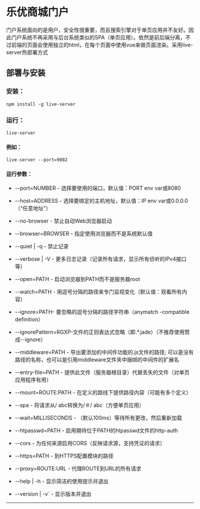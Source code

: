 # 乐优商城门户

门户系统面向的是用户，安全性很重要，而且搜索引擎对于单页应用并不友好。因此门户系统不再采用与后台系统类似的SPA（单页应用）。依然是前后端分离，不过前端的页面会使用独立的html，在每个页面中使用vue来做页面渲染。采用live-server热部署方式

## 部署与安装

### 安装：

```npm install -g live-server```

### 运行：

```live-server```

#### 例如：

```live-server --port=9002```

#### 运行参数：

+ --port=NUMBER - 选择要使用的端口，默认值：PORT env var或8080

+ --host=ADDRESS - 选择要绑定的主机地址，默认值：IP env var或0.0.0.0（“任意地址”）

+ --no-browser - 禁止自动Web浏览器启动

+ --browser=BROWSER - 指定使用浏览器而不是系统默认值

+ --quiet | -q - 禁止记录

+ --verbose | -V - 更多日志记录（记录所有请求，显示所有侦听的IPv4接口等）

+ --open=PATH - 启动浏览器到PATH而不是服务器root

+ --watch=PATH - 用逗号分隔的路径来专门监视变化（默认值：观看所有内容）

+ --ignore=PATH- 要忽略的逗号分隔的路径字符串（anymatch -compatible definition）

+ --ignorePattern=RGXP-文件的正则表达式忽略（即.*\.jade）（不推荐使用赞成--ignore）

- --middleware=PATH - 导出要添加的中间件功能的.js文件的路径; 可以是没有路径的名称，也可以是引用middleware文件夹中捆绑的中间件的扩展名

+ --entry-file=PATH - 提供此文件（服务器根目录）代替丢失的文件（对单页应用程序有用）

+ --mount=ROUTE:PATH - 在定义的路线下提供路径内容（可能有多个定义）

+ --spa - 将请求从/ abc转换为/＃/ abc（方便单页应用）

+ --wait=MILLISECONDS - （默认100ms）等待所有更改，然后重新加载

+ --htpasswd=PATH - 启用期待位于PATH的htpasswd文件的http-auth

+ --cors - 为任何来源启用CORS（反映请求源，支持凭证的请求）

+ --https=PATH - 到HTTPS配置模块的路径

+ --proxy=ROUTE:URL - 代理ROUTE到URL的所有请求

+ --help | -h - 显示简洁的使用提示并退出

+ --version | -v` - 显示版本并退出


--------------------- 
